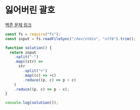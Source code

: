 # 잃어버린 괄호

[백준 문제 링크](https://www.acmicpc.net/problem/1541)

```javascript
const fs = require("fs");
const input = fs.readFileSync("/dev/stdin", "utf8").trim();

function solution() {
  return input
    .split("-")
    .map((str) =>
      str
        .split("+")
        .map((c) => +c)
        .reduce((p, c) => p + c)
    )
    .reduce((p, c) => p - c);
}

console.log(solution());
```
